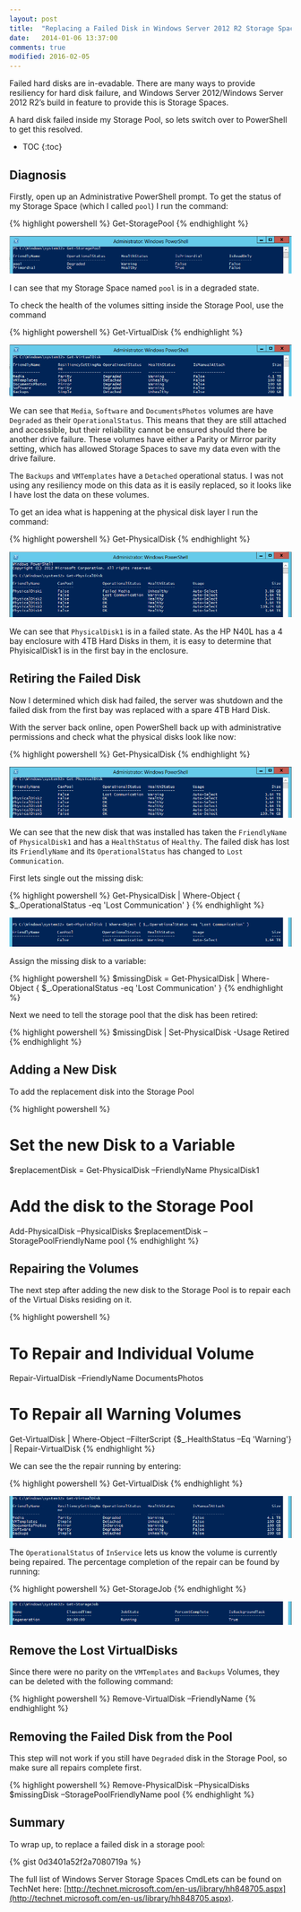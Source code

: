 ```yaml
---
layout: post
title:  "Replacing a Failed Disk in Windows Server 2012 R2 Storage Spaces with PowerShell"
date:   2014-01-06 13:37:00
comments: true
modified: 2016-02-05
---
```


Failed hard disks are in-evadable. There are many ways to provide resiliency for hard disk failure, and Windows Server 2012/Windows Server 2012 R2’s build in feature to provide this is Storage Spaces.

A hard disk failed inside my Storage Pool, so lets switch over to PowerShell to get this resolved.

* TOC
{:toc}

## Diagnosis

Firstly, open up an Administrative PowerShell prompt. To get the status of my Storage Space (which I called `pool`) I run the command:

{% highlight powershell %}
Get-StoragePool
{% endhighlight %}

![Get-StoragePool](/images/posts/storage_spaces_powershell/01_get_storagepool.png "Get-StoragePool")

I can see that my Storage Space named `pool` is in a degraded state.

To check the health of the volumes sitting inside the Storage Pool, use the command

{% highlight powershell %}
Get-VirtualDisk
{% endhighlight %}

![Get-VirtualDisk](/images/posts/storage_spaces_powershell/02_get_virtualdisk.png "Get-VirtualDisk")

We can see that `Media`, `Software` and `DocumentsPhotos` volumes are have `Degraded` as their `OperationalStatus`. This means that they are still attached and accessible, but their reliability cannot be ensured should there be another drive failure. These volumes have either a Parity or Mirror parity setting, which has allowed Storage Spaces to save my data even with the drive failure.

The `Backups` and `VMTemplates` have a `Detached` operational status. I was not using any resiliency mode on this data as it is easily replaced, so it looks like I have lost the data on these volumes.

To get an idea what is happening at the physical disk layer I run the command:

{% highlight powershell %}
Get-PhysicalDisk
{% endhighlight %}

![Get-PhysicalDisk](/images/posts/storage_spaces_powershell/03_get_physicaldisk.png "Get-PhysicalDisk")

We can see that `PhysicalDisk1` is in a failed state. As the HP N40L has a 4 bay enclosure with 4TB Hard Disks in them, it is easy to determine that PhyisicalDisk1 is in the first bay in the enclosure.

## Retiring the Failed Disk

Now I determined which disk had failed, the server was shutdown and the failed disk from the first bay was replaced with a spare 4TB Hard Disk.

With the server back online, open PowerShell back up with administrative permissions and check what the physical disks look like now:

{% highlight powershell %}
Get-PhysicalDisk
{% endhighlight %}

![Get-PhysicalDisk with drive replaced](/images/posts/storage_spaces_powershell/04_retired_failed_disk.png "Get-PhysicalDisk with drive replaced")

We can see that the new disk that was installed has taken the `FriendlyName` of `PhysicalDisk1` and has a `HealthStatus` of `Healthy`. The failed disk has lost its `FriendlyName` and its `OperationalStatus` has changed to `Lost Communication`.

First lets single out the missing disk:

{% highlight powershell %}
Get-PhysicalDisk | Where-Object { $_.OperationalStatus -eq 'Lost Communication' }
{% endhighlight %}

![Get-PhysicalDisk filtering out failed disk](/images/posts/storage_spaces_powershell/05_filter_failed_disk.png "Get-PhysicalDisk filtering out failed disk")

Assign the missing disk to a variable:

{% highlight powershell %}
$missingDisk = Get-PhysicalDisk | Where-Object { $_.OperationalStatus -eq 'Lost Communication' }
{% endhighlight %}

Next we need to tell the storage pool that the disk has been retired:

{% highlight powershell %}
$missingDisk | Set-PhysicalDisk -Usage Retired
{% endhighlight %}

## Adding a New Disk

To add the replacement disk into the Storage Pool

{% highlight powershell %}
# Set the new Disk to a Variable
$replacementDisk = Get-PhysicalDisk –FriendlyName PhysicalDisk1

# Add the disk to the Storage Pool
Add-PhysicalDisk –PhysicalDisks $replacementDisk –StoragePoolFriendlyName pool
{% endhighlight %}

## Repairing the Volumes
The next step after adding the new disk to the Storage Pool is to repair each of the Virtual Disks residing on it.

{% highlight powershell %}
# To Repair and Individual Volume
Repair-VirtualDisk –FriendlyName DocumentsPhotos

# To Repair all Warning Volumes
Get-VirtualDisk | Where-Object –FilterScript {$_.HealthStatus –Eq 'Warning'} | Repair-VirtualDisk
{% endhighlight %}

We can see the the repair running by entering:

{% highlight powershell %}
Get-VirtualDisk
{% endhighlight %}

![See disk repairing](/images/posts/storage_spaces_powershell/06_disk_repairing.png "See disk repairing")

The `OperationalStatus` of `InService` lets us know the volume is currently being repaired. The percentage completion of the repair can be found by running:

{% highlight powershell %}
Get-StorageJob
{% endhighlight %}

![Get-StorageJob](/images/posts/storage_spaces_powershell/07_get_storagejob.png "Get-StorageJob")

## Remove the Lost VirtualDisks

Since there were no parity on the `VMTemplates` and `Backups` Volumes, they can be deleted with the following command:

{% highlight powershell %}
Remove-VirtualDisk –FriendlyName <FriendlyName>
{% endhighlight %}

## Removing the Failed Disk from the Pool

This step will not work if you still have `Degraded` disk in the Storage Pool, so make sure all repairs complete first.

{% highlight powershell %}
Remove-PhysicalDisk –PhysicalDisks $missingDisk –StoragePoolFriendlyName pool
{% endhighlight %}

## Summary

To wrap up, to replace a failed disk in a storage pool:

{% gist 0d3401a52f2a7080719a %}

The full list of Windows Server Storage Spaces CmdLets can be found on TechNet here: [http://technet.microsoft.com/en-us/library/hh848705.aspx](http://technet.microsoft.com/en-us/library/hh848705.aspx).
